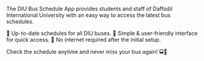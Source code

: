 The DIU Bus Schedule App provides students and staff of Daffodil International University with an easy way to access the latest bus schedules.

🔹 Up-to-date schedules for all DIU buses.
🔹 Simple & user-friendly interface for quick access.
🔹 No internet required after the initial setup.

Check the schedule anytime and never miss your bus again! 🚍📅
